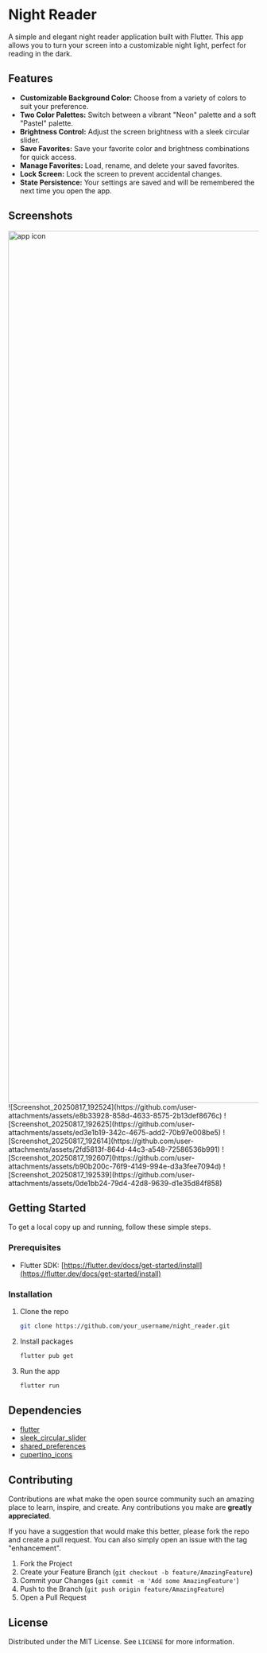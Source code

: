 # Night Reader

A simple and elegant night reader application built with Flutter. This app allows you to turn your screen into a customizable night light, perfect for reading in the dark.

## Features

*   **Customizable Background Color:** Choose from a variety of colors to suit your preference.
*   **Two Color Palettes:** Switch between a vibrant "Neon" palette and a soft "Pastel" palette.
*   **Brightness Control:** Adjust the screen brightness with a sleek circular slider.
*   **Save Favorites:** Save your favorite color and brightness combinations for quick access.
*   **Manage Favorites:** Load, rename, and delete your saved favorites.
*   **Lock Screen:** Lock the screen to prevent accidental changes.
*   **State Persistence:** Your settings are saved and will be remembered the next time you open the app.

## Screenshots
<img width="1754" height="1754" alt="app icon" src="https://github.com/user-attachments/assets/0202dbb2-84bd-4b88-97d1-72997c3efe44" />
![Screenshot_20250817_192524](https://github.com/user-attachments/assets/e8b33928-858d-4633-8575-2b13def8676c)
![Screenshot_20250817_192625](https://github.com/user-attachments/assets/ed3e1b19-342c-4675-add2-70b97e008be5)
![Screenshot_20250817_192614](https://github.com/user-attachments/assets/2fd5813f-864d-44c3-a548-72586536b991)
![Screenshot_20250817_192607](https://github.com/user-attachments/assets/b90b200c-76f9-4149-994e-d3a3fee7094d)
![Screenshot_20250817_192539](https://github.com/user-attachments/assets/0de1bb24-79d4-42d8-9639-d1e35d84f858)



## Getting Started

To get a local copy up and running, follow these simple steps.

### Prerequisites

*   Flutter SDK: [https://flutter.dev/docs/get-started/install](https://flutter.dev/docs/get-started/install)

### Installation

1.  Clone the repo
    ```sh
    git clone https://github.com/your_username/night_reader.git
    ```
2.  Install packages
    ```sh
    flutter pub get
    ```
3.  Run the app
    ```sh
    flutter run
    ```

## Dependencies

*   [flutter](https://flutter.dev/)
*   [sleek_circular_slider](https://pub.dev/packages/sleek_circular_slider)
*   [shared_preferences](https://pub.dev/packages/shared_preferences)
*   [cupertino_icons](https://pub.dev/packages/cupertino_icons)

## Contributing

Contributions are what make the open source community such an amazing place to learn, inspire, and create. Any contributions you make are **greatly appreciated**.

If you have a suggestion that would make this better, please fork the repo and create a pull request. You can also simply open an issue with the tag "enhancement".

1.  Fork the Project
2.  Create your Feature Branch (`git checkout -b feature/AmazingFeature`)
3.  Commit your Changes (`git commit -m 'Add some AmazingFeature'`)
4.  Push to the Branch (`git push origin feature/AmazingFeature`)
5.  Open a Pull Request

## License

Distributed under the MIT License. See `LICENSE` for more information.
